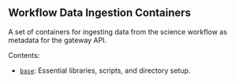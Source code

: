 ## Workflow Data Ingestion Containers

A set of containers for ingesting data from the science workflow as metadata for the gateway API.

Contents:
* [`base`](/containers/ingestion/base): Essential libraries, scripts, and directory setup.
